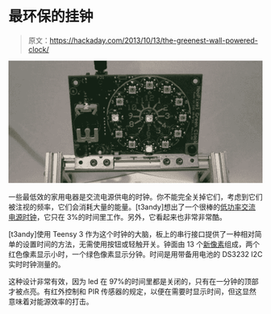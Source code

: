 # 最环保的挂钟

> 原文：<https://hackaday.com/2013/10/13/the-greenest-wall-powered-clock/>

![clock](img/6101309031b64c979ef43db6c9bece85.png)

一些最低效的家用电器是交流电源供电的时钟。你不能完全关掉它们，考虑到它们被注视的频率，它们会消耗大量的能量。[t3andy]想出了一个很棒的[低功率交流电源时钟](http://forum.pjrc.com/threads/24319-NeoPixel-Teensy-3-Green-AC-Mains-Clock-Project-The-greenest-AC-Mains-Clock-in-USA)，它只在 3%的时间里工作。另外，它看起来也非常非常酷。

[t3andy]使用 Teensy 3 作为这个时钟的大脑，板上的串行接口提供了一种相对简单的设置时间的方法，无需使用按钮或轻触开关。钟面由 13 个[新像素](http://www.adafruit.com/products/1260)组成，两个红色像素显示小时，一个绿色像素显示分钟。时间是用带备用电池的 DS3232 I2C 实时时钟测量的。

这种设计非常有效，因为 led 在 97%的时间里都是关闭的，只有在一分钟的顶部才被点亮。有红外控制和 PIR 传感器的规定，以便在需要时显示时间，但这显然意味着对能源效率的打击。